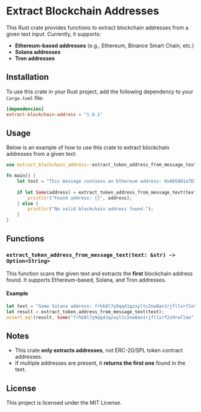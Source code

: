 # Extract Blockchain Addresses

This Rust crate provides functions to extract blockchain addresses from a given text input. Currently, it supports:

- **Ethereum-based addresses** (e.g., Ethereum, Binance Smart Chain, etc.)
- **Solana addresses**
- **Tron addresses**

## Installation

To use this crate in your Rust project, add the following dependency to your `Cargo.toml` file:

```toml
[dependencies]
extract-blockchain-address = "1.0.1"
```

## Usage

Below is an example of how to use this crate to extract blockchain addresses from a given text:

```rust
use extract_blockchain_address::extract_token_address_from_message_text;

fn main() {
    let text = "This message contains an Ethereum address: 0xAb5801a7D398351b8bE11C439e05C5b3259aec9B";
    
    if let Some(address) = extract_token_address_from_message_text(text) {
        println!("Found address: {}", address);
    } else {
        println!("No valid blockchain address found.");
    }
}
```

## Functions

### `extract_token_address_from_message_text(text: &str) -> Option<String>`

This function scans the given text and extracts the **first** blockchain address found. It supports Ethereum-based, Solana, and Tron addresses.

#### Example
```rust
let text = "Some Solana address: frhb8l7y9qq41qzxyltc2nw8an1rjfllxrf2x9rwllmo";
let result = extract_token_address_from_message_text(text);
assert_eq!(result, Some("frhb8l7y9qq41qzxyltc2nw8an1rjfllxrf2x9rwllmo".to_string()));
```
 
## Notes

- This crate **only extracts addresses**, not ERC-20/SPL token contract addresses.
- If multiple addresses are present, it **returns the first one** found in the text.

## License

This project is licensed under the MIT License.

